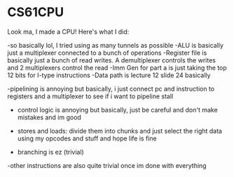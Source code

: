 # CS61CPU

Look ma, I made a CPU! Here's what I did:

-so basically lol, I tried using as many tunnels as possible
-ALU is basically just a multiplexer connected to a bunch of operations
-Register file is basically just a bunch of read writes. A demultiplexer controls the writes and 2 multiplexers control the read
-Imm Gen for part a is just taking the top 12 bits for I-type instructions
-Data path is lecture 12 slide 24 basically

-pipelining is annoying but basically, i just connect pc and instruction to registers and a multiplexer to see if i want to pipeline stall 

- control logic is annoying but basically, just be careful and don't make mistakes and im good

- stores and loads: divide them into chunks and just select the right data using my opcodes and stuff and hope life is fine

- branching is ez (trivial)

-other instructions are also quite trivial once im done with everything